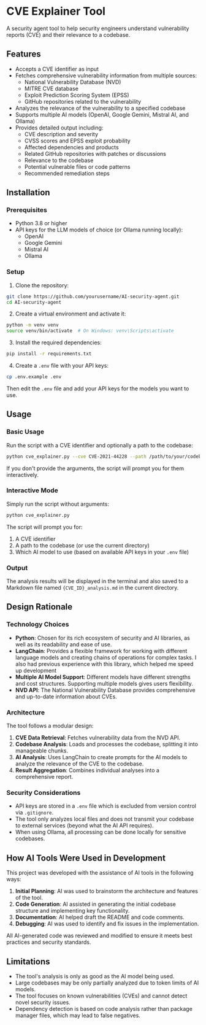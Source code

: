 # CVE Explainer Tool

A security agent tool to help security engineers understand vulnerability reports (CVE) and their relevance to a codebase.

## Features

- Accepts a CVE identifier as input
- Fetches comprehensive vulnerability information from multiple sources:
  - National Vulnerability Database (NVD)
  - MITRE CVE database
  - Exploit Prediction Scoring System (EPSS)
  - GitHub repositories related to the vulnerability
- Analyzes the relevance of the vulnerability to a specified codebase
- Supports multiple AI models (OpenAI, Google Gemini, Mistral AI, and Ollama)
- Provides detailed output including:
  - CVE description and severity
  - CVSS scores and EPSS exploit probability
  - Affected dependencies and products
  - Related GitHub repositories with patches or discussions
  - Relevance to the codebase
  - Potential vulnerable files or code patterns
  - Recommended remediation steps

## Installation

### Prerequisites

- Python 3.8 or higher
- API keys for the LLM models of choice (or Ollama running locally):
  - OpenAI
  - Google Gemini
  - Mistral AI
  - Ollama

### Setup

1. Clone the repository:

```bash
git clone https://github.com/yourusername/AI-security-agent.git
cd AI-security-agent
```

2. Create a virtual environment and activate it:

```bash
python -m venv venv
source venv/bin/activate  # On Windows: venv\Scripts\activate
```

3. Install the required dependencies:

```bash
pip install -r requirements.txt
```

4. Create a `.env` file with your API keys:

```bash
cp .env.example .env
```

Then edit the `.env` file and add your API keys for the models you want to use.

## Usage

### Basic Usage

Run the script with a CVE identifier and optionally a path to the codebase:

```bash
python cve_explainer.py --cve CVE-2021-44228 --path /path/to/your/codebase
```

If you don't provide the arguments, the script will prompt you for them interactively.

### Interactive Mode

Simply run the script without arguments:

```bash
python cve_explainer.py
```

The script will prompt you for:
1. A CVE identifier
2. A path to the codebase (or use the current directory)
3. Which AI model to use (based on available API keys in your `.env` file)

### Output

The analysis results will be displayed in the terminal and also saved to a Markdown file named `{CVE_ID}_analysis.md` in the current directory.

## Design Rationale

### Technology Choices

- **Python**: Chosen for its rich ecosystem of security and AI libraries, as well as its readability and ease of use.
- **LangChain**: Provides a flexible framework for working with different language models and creating chains of operations for complex tasks. I also had previous experience with this library, which helped me speed up development
- **Multiple AI Model Support**: Different models have different strengths and cost structures. Supporting multiple models gives users flexibility.
- **NVD API**: The National Vulnerability Database provides comprehensive and up-to-date information about CVEs.

### Architecture

The tool follows a modular design:

1. **CVE Data Retrieval**: Fetches vulnerability data from the NVD API.
2. **Codebase Analysis**: Loads and processes the codebase, splitting it into manageable chunks.
3. **AI Analysis**: Uses LangChain to create prompts for the AI models to analyze the relevance of the CVE to the codebase.
4. **Result Aggregation**: Combines individual analyses into a comprehensive report.

### Security Considerations

- API keys are stored in a `.env` file which is excluded from version control via `.gitignore`.
- The tool only analyzes local files and does not transmit your codebase to external services (beyond what the AI API requires).
- When using Ollama, all processing can be done locally for sensitive codebases.

## How AI Tools Were Used in Development

This project was developed with the assistance of AI tools in the following ways:

1. **Initial Planning**: AI was used to brainstorm the architecture and features of the tool.
2. **Code Generation**: AI assisted in generating the initial codebase structure and implementing key functionality.
3. **Documentation**: AI helped draft the README and code comments.
4. **Debugging**: AI was used to identify and fix issues in the implementation.

All AI-generated code was reviewed and modified to ensure it meets best practices and security standards.

## Limitations

- The tool's analysis is only as good as the AI model being used.
- Large codebases may be only partially analyzed due to token limits of AI models.
- The tool focuses on known vulnerabilities (CVEs) and cannot detect novel security issues.
- Dependency detection is based on code analysis rather than package manager files, which may lead to false negatives.
